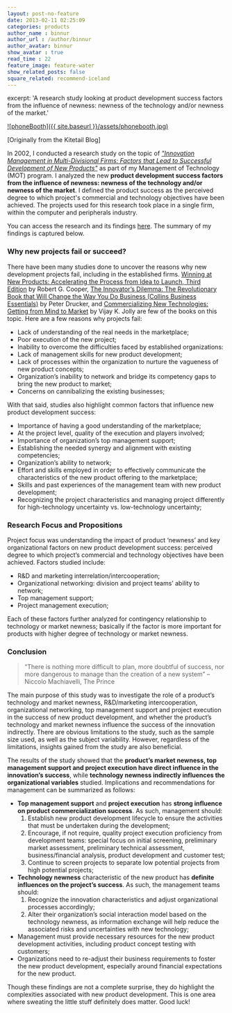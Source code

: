 ```yaml
---
layout: post-no-feature
date: 2013-02-11 02:25:09
categories: products
author_name : binnur
author_url : /author/binnur
author_avatar: binnur
show_avatar : true
read_time : 22
feature_image: feature-water
show_related_posts: false
square_related: recommend-iceland
---
```

excerpt: 'A research study looking at product development success factors from
the influence of newness: newness of the technology and/or newness of the
market.' 
<!--more-->

[![phoneBooth]({{ site.baseurl }}/assets/phonebooth.jpg)](http://binnur.files.wordpress.com/2013/02/phonebooth.jpg)

\[Originally from the Kitetail Blog\]

In 2002, I conducted a research study on the topic of [_"Innovation Management in Multi-Divisional Firms: Factors that Lead to Successful Development of New Products"_](http://binnur.files.wordpress.com/2013/02/frp-al-kazily.pdf) as part of my Management of Technology (MOT) program. I analyzed the new **product development success factors from the influence of newness: newness of the technology and/or newness of the market**. I defined the product success as the perceived degree to which project's commercial and technology objectives have been achieved. The projects used for this research took place in a single firm, within the computer and peripherals industry.

You can access the research and its findings [here](http://binnur.files.wordpress.com/2013/02/frp-al-kazily.pdf). The summary of my findings is captured below.

### Why new projects fail or succeed?

There have been many studies done to uncover the reasons why new development projects fail, including in the established firms. [Winning at New Products: Accelerating the Process from Idea to Launch, Third Edition](http://www.amazon.com/gp/product/0738204633?ie=UTF8&tag=binnualkazils-20&linkCode=as2&camp=1789&creative=9325&creativeASIN=0738204633) by Robert G. Cooper, [The Innovator’s Dilemma: The Revolutionary Book that Will Change the Way You Do Business (Collins Business Essentials)](http://www.amazon.com/gp/product/0060521996?ie=UTF8&tag=binnualkazils-20&linkCode=as2&camp=1789&creative=9325&creativeASIN=0060521996) by Peter Drucker, and [Commercializing New Technologies: Getting from Mind to Market](http://www.amazon.com/gp/product/0875847609?ie=UTF8&tag=binnualkazils-20&linkCode=as2&camp=1789&creative=9325&creativeASIN=0875847609) by Vijay K. Jolly are few of the books on this topic. Here are a few reasons why projects fail:

*   Lack of understanding of the real needs in the marketplace;
*   Poor execution of the new project;
*   Inability to overcome the difficulties faced by established organizations:
*   Lack of management skills for new product development;
*   Lack of processes within the organization to nurture the vagueness of new product concepts;
*   Organization’s inability to network and bridge its competency gaps to bring the new product to market;
*   Concerns on cannibalizing the existing businesses;

With that said, studies also highlight common factors that influence new product development success:

*   Importance of having a good understanding of the marketplace;
*   At the project level, quality of the execution and players involved;
*   Importance of organization’s top management support;
*   Establishing the needed synergy and alignment with existing competencies;
*   Organization’s ability to network;
*   Effort and skills employed in order to effectively communicate the characteristics of the new product offering to the marketplace;
*   Skills and past experiences of the management team with new product development;
*   Recognizing the project characteristics and managing project differently for high-technology uncertainty vs. low-technology uncertainty;

### Research Focus and Propositions

Project focus was understanding the impact of product ‘newness’ and key organizational factors on new product development success: perceived degree to which project’s commercial and technology objectives have been achieved. Factors studied include:

*   R&D and marketing interrelation/intercooperation;
*   Organizational networking: division and project teams’ ability to network;
*   Top management support;
*   Project management execution;

Each of these factors further analyzed for contingency relationship to technology or market newness; basically if the factor is more important for products with higher degree of technology or market newness.

### Conclusion

> “There is nothing more difficult to plan, more doubtful of success, nor more dangerous to manage than the creation of a new system” – Niccolo Machiavelli, The Prince

The main purpose of this study was to investigate the role of a product’s technology and market newness, R&D/marketing intercooperation, organizational networking, top management support and project execution in the success of new product development, and whether the product’s technology and market newness influence the success of the innovation indirectly. There are obvious limitations to the study, such as the sample size used, as well as the subject variability. However, regardless of the limitations, insights gained from the study are also beneficial.

The results of the study showed that the **product’s market newness, top management support and project execution have direct influence in the innovation’s success**, while **technology newness indirectly influences the organizational variables** studied. Implications and recommendations for management can be summarized as follows:

*   **Top management support** and **project execution** has **strong influence on product commercialization success**. As such, management should:
    1.  Establish new product development lifecycle to ensure the activities that must be undertaken during the development;
    2.  Encourage, if not require, quality project execution proficiency from development teams: special focus on initial screening, preliminary market assessment, preliminary technical assessment, business/financial analysis, product development and customer test;
    3.  Continue to screen projects to separate low potential projects from high potential projects;
*   **Technology newness** characteristic of the new product has **definite influences on the project’s success**. As such, the management teams should:
    1.  Recognize the innovation characteristics and adjust organizational processes accordingly;
    2.  Alter their organization’s social interaction model based on the technology newness, as information exchange will help reduce the associated risks and uncertainties with new technology;
*   Management must provide necessary resources for the new product development activities, including product concept testing with customers;
*   Organizations need to re-adjust their business requirements to foster the new product development, especially around financial expectations for the new product.

Though these findings are not a complete surprise, they do highlight the complexities associated with new product development. This is one area where sweating the little stuff definitely does matter. Good luck!